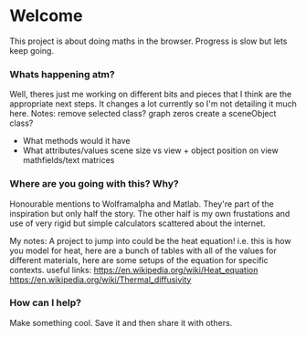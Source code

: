 # Welcome
This project is about doing maths in the browser. Progress is slow but lets keep going.

### Whats happening atm?
Well, theres just me working on different bits and pieces that I think are the appropriate next steps.
It changes a lot currently so I'm not detailing it much here.
Notes:
remove selected class?
graph zeros
create a sceneObject class?
 * What methods would it have
 * What attributes/values
scene size vs view + object position on view
mathfields/text
matrices

### Where are you going with this? Why?
Honourable mentions to Wolframalpha and Matlab. They're part of the inspiration but only half the story. The other half is my own frustations and use of very rigid but simple calculators scattered about the internet.

My notes:
A project to jump into could be the heat equation! i.e. this is how you model for heat, here are a bunch of tables with all of the values for different materials, here are some setups of the equation for specific contexts.
useful links:
https://en.wikipedia.org/wiki/Heat_equation
https://en.wikipedia.org/wiki/Thermal_diffusivity

### How can I help?
Make something cool. Save it and then share it with others.
